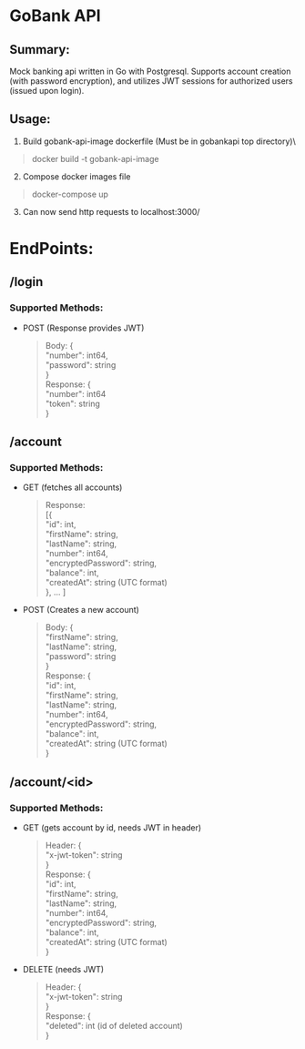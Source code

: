 # GoBank API

## Summary:
Mock banking api written in Go with Postgresql. Supports account creation (with password encryption), and utilizes JWT sessions for authorized users (issued upon login). 

## Usage:
1. Build gobank-api-image dockerfile (Must be in gobankapi top directory)\
> docker build -t gobank-api-image

2. Compose docker images file
> docker-compose up

3. Can now send http requests to localhost:3000/<ENDPOINT>


# EndPoints:
## /login
### Supported Methods:
 - POST (Response provides JWT)
    > Body: {\
    "number": int64,\
    "password": string  
    }\
    Response: {\
    "number": int64\
    "token": string\
    }

## /account
### Supported Methods:
 - GET (fetches all accounts)
    > Response:\
    [{\
    "id": int,\
    "firstName": string,\
    "lastName": string,\
    "number": int64,\
    "encryptedPassword": string,\
    "balance": int,\
    "createdAt": string (UTC format)\
    }, ... ]
 - POST (Creates a new account)
    > Body: {\
    "firstName": string,\
    "lastName": string,\
    "password": string  
    }\
    Response:
    {\
    "id": int,\
    "firstName": string,\
    "lastName": string,\
    "number": int64,\
    "encryptedPassword": string,\
    "balance": int,\
    "createdAt": string (UTC format)\
    }

## /account/\<id>
### Supported Methods:
 - GET (gets account by id, needs JWT in header)
    > Header: {\
    "x-jwt-token": string  
    }\
    Response:
    {\
    "id": int,\
    "firstName": string,\
    "lastName": string,\
    "number": int64,\
    "encryptedPassword": string,\
    "balance": int,\
    "createdAt": string (UTC format)\
    }

 - DELETE (needs JWT)
    > Header: {\
    "x-jwt-token": string  
    }\
    Response:
    {\
    "deleted": int (id of deleted account)\
    }
